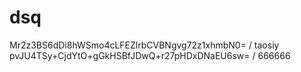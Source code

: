 # dsq

Mr2z3BS6dDi8hWSmo4cLFEZlrbCVBNgvg72z1xhmbN0=  / taosiy
pvJU4TSy+CjdYtO+gGkHSBfJDwQ+r27pHDxDNaEU6sw=  / 666666
